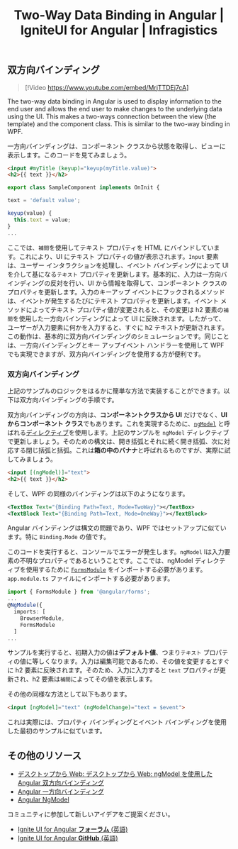﻿---
title: Two-Way Data Binding in Angular | IgniteUI for Angular | Infragistics
_description: Learn how to create two-way data binding in Angular when you migrate from WPF to Angular.
_keywords: data binding, ignite ui for angular, infragistics
_language: ja
---

## 双方向バインディング

> [!Video https://www.youtube.com/embed/MrjTTDEj7cA]

The two-way data binding in Angular is used to display information to the end user and allows the end user to make changes to the underlying data using the UI. This makes a two-ways connection between the view (the template) and the component class. This is similar to the two-way binding in WPF.

一方向バインディングは、コンポーネント クラスから状態を取得し、ビューに表示します。このコードを見てみましょう。
```html
<input #myTitle (keyup)="keyup(myTitle.value)">
<h2>{{ text }}</h2>
```
```typescript
export class SampleComponent implements OnInit {

text = 'default value';

keyup(value) {
  this.text = value;
}
...
```
ここでは、`補間`を使用してテキスト プロパティを HTML にバインドしています。これにより、UI にテキスト プロパティの値が表示されます。`Input` 要素は、ユーザー インタラクションを処理し、イベント バインディングによって UI を介して基になる`テキスト` プロパティを更新します。基本的に、入力は一方向バインディングの反対を行い、UI から情報を取得して、コンポーネント クラスのプロパティを更新します。入力のキーアップ イベントにフックされるメソッドは、イベントが発生するたびにテキスト プロパティを更新します。イベント メソッドによってテキスト プロパティ値が変更されると、その変更は h2 要素の`補間`を使用した一方向バインディングによって UI に反映されます。したがって、ユーザーが入力要素に何かを入力すると、すぐに h2 テキストが更新されます。この動作は、基本的に双方向バインディングのシミュレーションです。同じことは、一方向バインディングとキー アップイベント ハンドラーを使用して WPF でも実現できますが、双方向バインディングを使用する方が便利です。

### 双方向バインディング

上記のサンプルのロジックをはるかに簡単な方法で実装することができます。以下は双方向バインディングの手順です。

双方向バインディングの方向は、**コンポーネントクラスから UI** だけでなく、**UI からコンポーネント クラス**でもあります。これを実現するために、[`ngModel`](https://angular.io/api/forms/NgModel) と呼ばれる[ディレクティブ](https://angular.io/api/core/Directive)を使用します。上記のサンプルを `ngModel` ディレクティブで更新しましょう。そのための構文は、開き括弧とそれに続く開き括弧、次に対応する閉じ括弧と括弧。これは**箱の中のバナナ**と呼ばれるものですが、実際に試してみましょう。
```html
<input [(ngModel)]="text">
<h2>{{ text }}</h2>
```
そして、WPF の同様のバインディングは以下のようになります。
```xml
<TextBox Text="{Binding Path=Text, Mode=TwoWay}"></TextBox>
<TextBlock Text="{Binding Path=Text, Mode=OneWay}"></TextBlock>
```
Angular バインディングは構文の問題であり、WPF ではセットアップに似ています。特に `Binding.Mode` の値です。

このコードを実行すると、コンソールでエラーが発生します。`ngModel` lは入力要素の不明なプロパティであるということです。ここでは、ngModel ディレクティブを使用するために [`FormsModule`](https://angular.io/api/forms/FormsModule) をインポートする必要があります。`app.module.ts` ファイルにインポートする必要があります。
```typescript
import { FormsModule } from '@angular/forms';
...
@NgModule({
  imports: [
    BrowserModule,
    FormsModule
  ]
...
``` 
サンプルを実行すると、初期入力の値は**デフォルト値**、つまり`テキスト` プロパティの値に等しくなります。入力は編集可能であるため、その値を変更するとすぐに h2 要素に反映されます。そのため、入力に入力すると `text` プロパティが更新され、h2 要素は`補間`によってその値を表示します。

その他の同様な方法として以下もあります。
```html
<input [ngModel]="text" (ngModelChange)="text = $event">
```
これは実際には、プロパティ バインディングとイベント バインディングを使用した最初のサンプルに似ています。


## その他のリソース
* [デスクトップから Web: デスクトップから Web: ngModel を使用した Angular 双方向バインディング](https://www.youtube.com/watch?v=MrjTTDEj7cA&list=PLG8rj6Rr0BU-AqcJMuwggKy0GMIkjkt3j)
* [Angular 一方向バインディング](one_way_binding.md)
* [Angular NgModel](https://angular.io/api/forms/NgModel)

<div class="divider--half"></div>
コミュニティに参加して新しいアイデアをご提案ください。

* [Ignite UI for Angular **フォーラム** (英語) ](https://www.infragistics.com/community/forums/f/ignite-ui-for-angular)
* [Ignite UI for Angular **GitHub** (英語) ](https://github.com/IgniteUI/igniteui-angular)
